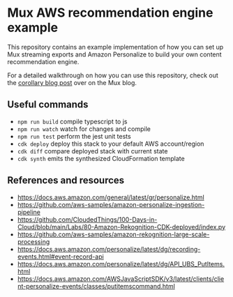 # Mux AWS recommendation engine example

This repository contains an example implementation of how you can set up Mux streaming exports and Amazon Personalize to build your own content recommendation engine.

For a detailed walkthrough on how you can use this repository, check out the [corollary blog post](https://mux.com/blog/amazon-personalize-video-recommendation-engine) over on the Mux blog.
## Useful commands

* `npm run build`   compile typescript to js
* `npm run watch`   watch for changes and compile
* `npm run test`    perform the jest unit tests
* `cdk deploy`      deploy this stack to your default AWS account/region
* `cdk diff`        compare deployed stack with current state
* `cdk synth`       emits the synthesized CloudFormation template
## References and resources
* https://docs.aws.amazon.com/general/latest/gr/personalize.html
* https://github.com/aws-samples/amazon-personalize-ingestion-pipeline
* https://github.com/CloudedThings/100-Days-in-Cloud/blob/main/Labs/80-Amazon-Rekognition-CDK-deployed/index.py
* https://github.com/aws-samples/amazon-rekognition-large-scale-processing
* https://docs.aws.amazon.com/personalize/latest/dg/recording-events.html#event-record-api
* https://docs.aws.amazon.com/personalize/latest/dg/API_UBS_PutItems.html
* https://docs.aws.amazon.com/AWSJavaScriptSDK/v3/latest/clients/client-personalize-events/classes/putitemscommand.html
